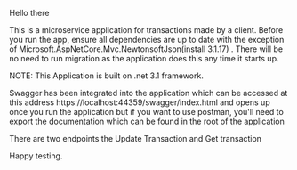 Hello there

This is a microservice application for transactions made by a client.
Before you run the app, ensure all dependencies are up to date with the exception of Microsoft.AspNetCore.Mvc.NewtonsoftJson(install 3.1.17) . There will be no need to run migration as the application does this any time it starts up. 

NOTE: This Application is built on .net 3.1 framework.

Swagger has been integrated into the application which can be accessed at this address 
https://localhost:44359/swagger/index.html and opens up once you run the application
but if you want to use postman, you'll need to export the documentation which can be found in the root of the application

There are two endpoints the Update Transaction and Get transaction


Happy testing.

